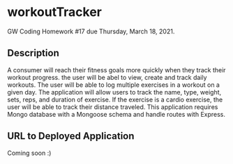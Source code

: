# workoutTracker
GW Coding Homework #17 due Thursday, March 18, 2021.

## Description
A consumer will reach their fitness goals more quickly when they track their workout progress. the user will be abel to view, create and track daily workouts. The user will be able to log multiple exercises in a workout on a given day. The application will allow users to track the name, type, weight, sets, reps, and duration of exercise. If the exercise is a cardio exercise, the user will be able to track their distance traveled. This application requires Mongo database with a Mongoose schema and handle routes with Express.

## URL to Deployed Application
Coming soon :) 
